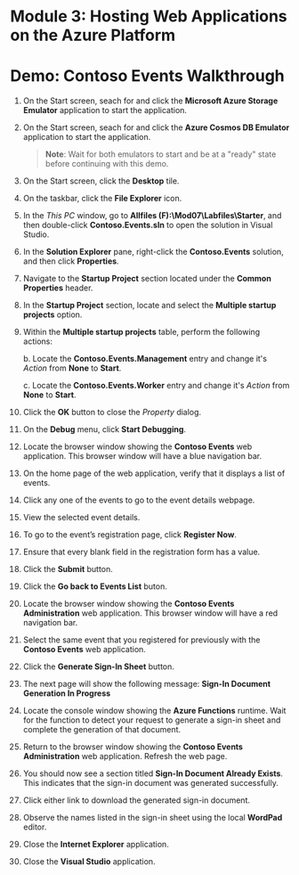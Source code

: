 # Module 3: Hosting Web Applications on the Azure Platform

# Demo: Contoso Events Walkthrough

1.	On the Start screen, seach for and click the **Microsoft Azure Storage Emulator** application to start the application.

1.	On the Start screen, seach for and click the **Azure Cosmos DB Emulator** application to start the application.

    > **Note**: Wait for both emulators to start and be at a "ready" state before continuing with this demo.

1. On the Start screen, click the **Desktop** tile.

1. On the taskbar, click the **File Explorer** icon.

1. In the *This PC* window, go to **Allfiles (F):\\Mod07\\Labfiles\\Starter**, and then double-click **Contoso.Events.sln** to open the solution in Visual Studio.

1. In the **Solution Explorer** pane, right-click the **Contoso.Events** solution, and then click **Properties**.

1. Navigate to the **Startup Project** section located under the **Common Properties** header.

1. In the **Startup Project** section, locate and select the **Multiple startup projects** option.

1. Within the **Multiple startup projects** table, perform the following actions:

    b. Locate the **Contoso.Events.Management** entry and change it's *Action* from **None** to **Start**.

    c. Locate the **Contoso.Events.Worker** entry and change it's *Action* from **None** to **Start**.

1. Click the **OK** button to close the *Property* dialog.

1. On the **Debug** menu, click **Start Debugging**.

1. Locate the browser window showing the **Contoso Events** web application. This browser window will have a blue navigation bar.

1. On the home page of the web application, verify that it displays a list of events.

1. Click any one of the events to go to the event details webpage.

1. View the selected event details.

1. To go to the event’s registration page, click **Register Now**.

1. Ensure that every blank field in the registration form has a value.

1. Click the **Submit** button.

1. Click the **Go back to Events List** buton.

1. Locate the browser window showing the **Contoso Events Administration** web application. This browser window will have a red navigation bar.

1. Select the same event that you registered for previously with the **Contoso Events** web application.

1. Click the **Generate Sign-In Sheet** button.

1. The next page will show the following message: **Sign-In Document Generation In Progress**

1. Locate the console window showing the **Azure Functions** runtime. Wait for the function to detect your request to generate a sign-in sheet and complete the generation of that document.

1. Return to the browser window showing the **Contoso Events Administration** web application. Refresh the web page.

1. You should now see a section titled **Sign-In Document Already Exists**. This indicates that the sign-in document was generated successfully.

1. Click either link to download the generated sign-in document.

1. Observe the names listed in the sign-in sheet using the local **WordPad** editor.

1. Close the **Internet Explorer** application.

1. Close the **Visual Studio** application.